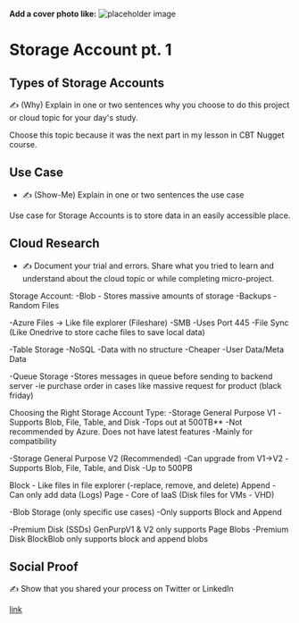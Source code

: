 <!-- This template removes the micro tutorial for a quicker post and removes images for a full template check out the 000-DAY-ARTICLE-LONG-TEMPLATE.MD-->

**Add a cover photo like:**
![placeholder image](https://via.placeholder.com/1200x600)

# Storage Account pt. 1

## Types of Storage Accounts

✍️ (Why) Explain in one or two sentences why you choose to do this project or cloud topic for your day's study.

Choose this topic because it was the next part in my lesson in CBT Nugget course.

## Use Case

- ✍️ (Show-Me) Explain in one or two sentences the use case

Use case for Storage Accounts is to store data in an easily accessible place.

## Cloud Research

- ✍️ Document your trial and errors. Share what you tried to learn and understand about the cloud topic or while completing micro-project.

Storage Account:
  -Blob - Stores massive amounts of storage
      -Backups
      -Random Files
      
  -Azure Files -> Like file explorer (Fileshare)
      -SMB
      -Uses Port 445
      -File Sync (Like Onedrive to store cache files to save local data)
      
  -Table Storage
      -NoSQL
        -Data with no structure
        -Cheaper
        -User Data/Meta Data
        
  -Queue Storage
      -Stores messages in queue before sending to backend server
        -ie purchase order in cases like massive request for product (black friday)
        
        
        
Choosing the Right Storage Account Type:
  -Storage General Purpose V1
      -Supports Blob, File, Table, and Disk
      -Tops out at 500TB**
      -Not recommended by Azure. Does not have latest features
      -Mainly for compatibility
      
  -Storage General Purpose V2 (Recommended)
      -Can upgrade from V1->V2
      -Supports Blob, File, Table, and Disk
      -Up to 500PB
      
Block - Like files in file explorer (-replace, remove, and delete)
Append - Can only add data (Logs)
Page - Core of IaaS (Disk files for VMs - VHD)
      
  -Blob Storage (only specific use cases)
      -Only supports Block and Append
      
  -Premium Disk (SSDs) GenPurpV1 & V2 only supports Page Blobs
  -Premium Disk BlockBlob only supports block and append blobs

## Social Proof

✍️ Show that you shared your process on Twitter or LinkedIn

[link](link)
